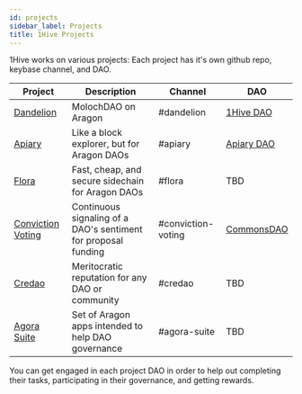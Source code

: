 ```yaml
---
id: projects
sidebar_label: Projects
title: 1Hive Projects
---
```


1Hive works on various projects: Each project has it's own github repo, keybase channel, and DAO.

|    Project   |     Description     | Channel | DAO |
|--------------|---------------------|---------|-----|
| [Dandelion](https://github.com/1Hive/dandelion-org) | MolochDAO on Aragon | #dandelion | [1Hive DAO](https://mainnet.aragon.org/#/1hive) |
| [Apiary](https://github.com/1Hive/apiary) | Like a block explorer, but for Aragon DAOs | #apiary | [Apiary DAO](https://mainnet.aragon.org/#/apiary) |
| [Flora](https://github.com/1Hive/flora-discount-validator) | Fast, cheap, and secure sidechain for Aragon DAOs | #flora | TBD |
| [Conviction Voting](https://github.com/1Hive/conviction-voting-app) | Continuous signaling of a DAO's sentiment for proposal funding | #conviction-voting | [CommonsDAO](https://mainnet.aragon.org/#/commonsdao) |
| [Credao](https://github.com/1Hive/airdrop-app) | Meritocratic reputation for any DAO or community | #credao | TBD |
| [Agora Suite](https://github.com/1Hive/ideas/issues/46) | Set of Aragon apps intended to help DAO governance | #agora-suite | TBD |

You can get engaged in each project DAO in order to help out completing their tasks, participating in their governance, and getting rewards.
